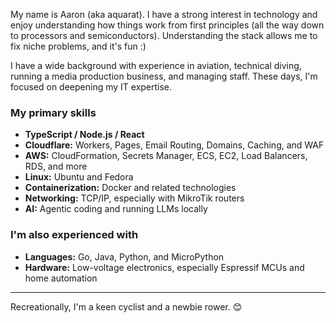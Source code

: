 My name is Aaron (aka aquarat). I have a strong interest in technology and enjoy understanding how things work from first principles (all the way down to processors and semiconductors). Understanding the stack allows me to fix niche problems, and it's fun :) 

I have a wide background with experience in aviation, technical diving, running a media production business, and managing staff. These days, I'm focused on deepening my IT expertise.

### My primary skills 

*   **TypeScript / Node.js / React**
*   **Cloudflare:** Workers, Pages, Email Routing, Domains, Caching, and WAF
*   **AWS:** CloudFormation, Secrets Manager, ECS, EC2, Load Balancers, RDS, and more
*   **Linux:** Ubuntu and Fedora
*   **Containerization:** Docker and related technologies
*   **Networking:** TCP/IP, especially with MikroTik routers
*   **AI:** Agentic coding and running LLMs locally

### I'm also experienced with

*   **Languages:** Go, Java, Python, and MicroPython
*   **Hardware:** Low-voltage electronics, especially Espressif MCUs and home automation

---

Recreationally, I'm a keen cyclist and a newbie rower. 😊
